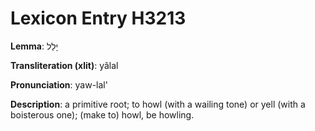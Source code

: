 # Lexicon Entry H3213

**Lemma**: יָלַל

**Transliteration (xlit)**: yâlal

**Pronunciation**: yaw-lal'

**Description**:
a primitive root; to howl (with a wailing tone) or yell (with a boisterous one); (make to) howl, be howling.
